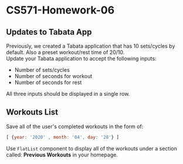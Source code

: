 # CS571-Homework-06
## Updates to Tabata App
Previously, we created a Tabata application that has 10 sets/cycles by default. Also a preset workout/rest time of 20/10.  
Update your Tabata application to accept the following inputs:
* Number of sets/cycles
* Number of seconds for workout
* Number of seconds for rest
  
All three inputs should be displayed in a single row.
  
## Workouts List
Save all of the user's completed workouts in the form of:
```javascript
[ {year: '2020' , month: '04', day: '28'} ]
```
Use `FlatList` component to display all of the workouts under a section called: **Previous Workouts** in your homepage.
